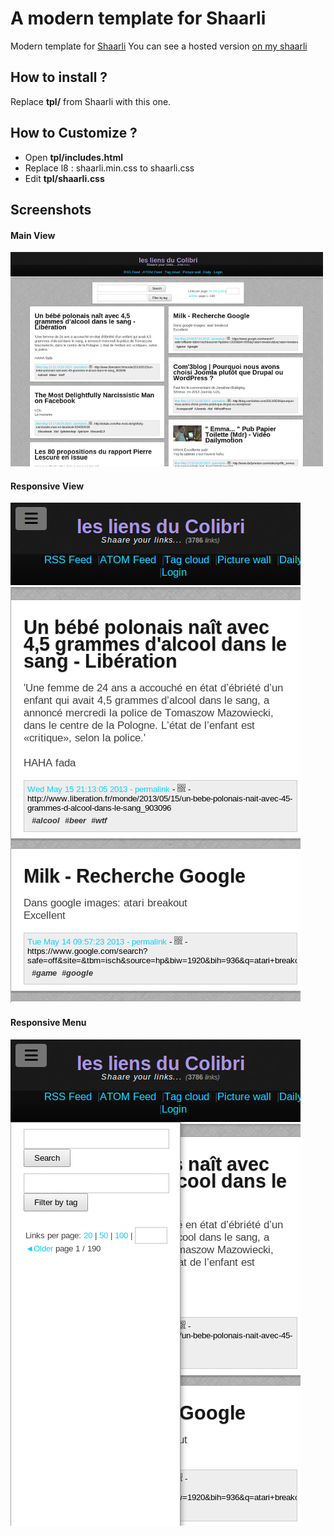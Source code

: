 # A modern template for Shaarli

Modern template for [Shaarli](https://github.com/sebsauvage/Shaarli 'Shaarli The personal, minimalist, super-fast, no-database delicious clone.')
You can see a hosted version [on my shaarli](http://colibri-libre.org/liens/)

## How to install ?

Replace **tpl/** from Shaarli with this one.

## How to Customize ?

* Open **tpl/includes.html**
* Replace l8 : shaarli.min.css to shaarli.css
* Edit **tpl/shaarli.css**

## Screenshots

#### Main View

![Main view](https://github.com/dhoko/ShaarliTemplate/raw/master/main_view.png)

#### Responsive View

![Responsive view](https://github.com/dhoko/ShaarliTemplate/raw/master/responsive_view.png)

#### Responsive Menu
![Responsive view Menu](https://github.com/dhoko/ShaarliTemplate/raw/master/responsive_view_toggle.png)

